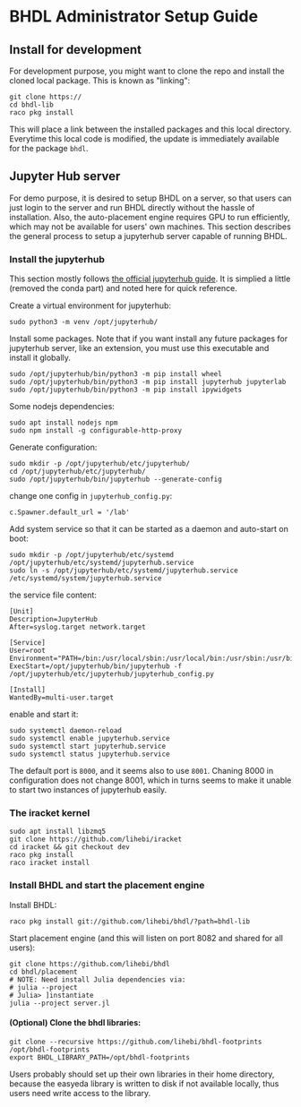 # BHDL Administrator Setup Guide

## Install for development

For development purpose, you might want to clone the repo and install the cloned
local package. This is known as "linking":

```
git clone https://
cd bhdl-lib
raco pkg install
```

This will place a link between the installed packages and this local
directory. Everytime this local code is modified, the update is immediately
available for the package `bhdl`.

## Jupyter Hub server

For demo purpose, it is desired to setup BHDL on a server, so that users can
just login to the server and run BHDL directly without the hassle of
installation. Also, the auto-placement engine requires GPU to run efficiently,
which may not be available for users' own machines. This section describes the
general process to setup a jupyterhub server capable of running BHDL.

### Install the jupyterhub

This section mostly follows [the official jupyterhub
guide](https://jupyterhub.readthedocs.io/en/latest/installation-guide-hard.html). It
is simplied a little (removed the conda part) and noted here for quick reference.


Create a virtual environment for jupyterhub:

    sudo python3 -m venv /opt/jupyterhub/

Install some packages. Note that if you want install any future packages for
jupyterhub server, like an extension, you must use this executable and install
it globally.

    sudo /opt/jupyterhub/bin/python3 -m pip install wheel
    sudo /opt/jupyterhub/bin/python3 -m pip install jupyterhub jupyterlab
    sudo /opt/jupyterhub/bin/python3 -m pip install ipywidgets

Some nodejs dependencies:

    sudo apt install nodejs npm
    sudo npm install -g configurable-http-proxy

Generate configuration:

    sudo mkdir -p /opt/jupyterhub/etc/jupyterhub/
    cd /opt/jupyterhub/etc/jupyterhub/
    sudo /opt/jupyterhub/bin/jupyterhub --generate-config

change one config in `jupyterhub_config.py`:

    c.Spawner.default_url = '/lab'

Add system service so that it can be started as a daemon and auto-start on boot:

    sudo mkdir -p /opt/jupyterhub/etc/systemd
    /opt/jupyterhub/etc/systemd/jupyterhub.service
    sudo ln -s /opt/jupyterhub/etc/systemd/jupyterhub.service /etc/systemd/system/jupyterhub.service

the service file content:

    [Unit]
    Description=JupyterHub
    After=syslog.target network.target

    [Service]
    User=root
    Environment="PATH=/bin:/usr/local/sbin:/usr/local/bin:/usr/sbin:/usr/bin:/opt/jupyterhub/bin"
    ExecStart=/opt/jupyterhub/bin/jupyterhub -f /opt/jupyterhub/etc/jupyterhub/jupyterhub_config.py

    [Install]
    WantedBy=multi-user.target

enable and start it:

    sudo systemctl daemon-reload
    sudo systemctl enable jupyterhub.service
    sudo systemctl start jupyterhub.service
    sudo systemctl status jupyterhub.service

The default port is `8000`, and it seems also to use `8001`. Chaning 8000 in
configuration does not change 8001, which in turns seems to make it unable to
start two instances of jupyterhub easily.

### The iracket kernel

```
sudo apt install libzmq5
git clone https://github.com/lihebi/iracket
cd iracket && git checkout dev
raco pkg install
raco iracket install
```

### Install BHDL and start the placement engine
Install BHDL:

```
raco pkg install git://github.com/lihebi/bhdl/?path=bhdl-lib
```

Start placement engine (and this will listen on port 8082 and shared for all
users):


```
git clone https://github.com/lihebi/bhdl
cd bhdl/placement
# NOTE: Need install Julia dependencies via:
# julia --project
# Julia> ]instantiate
julia --project server.jl
```


#### (Optional) Clone the bhdl libraries:

```
git clone --recursive https://github.com/lihebi/bhdl-footprints /opt/bhdl-footprints
export BHDL_LIBRARY_PATH=/opt/bhdl-footprints
```

Users probably should set up their own libraries in their home directory,
because the easyeda library is written to disk if not available locally, thus users need write access to the library.
